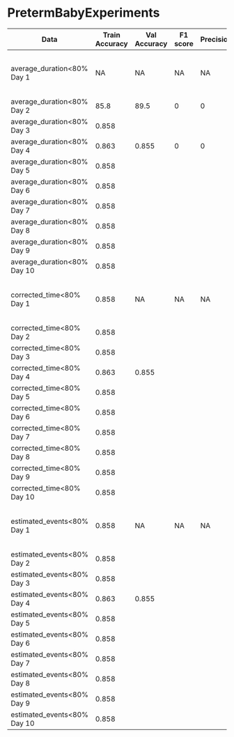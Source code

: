 # PretermBabyExperiments

| Data | Train Accuracy | Val Accuracy| F1 score | Precision | Recall | Model | Remarks | Features | Reviewer |
| --- | --- | --- | --- | --- | --- | --- | --- | --- | --- |
| average_duration<80% Day 1 | NA | NA | NA | NA | NA | Logistic Regression| Day 1 has no ROP valid data |  | A |
| average_duration<80% Day 2 | 85.8  | 89.5 | 0 | 0 | 0| Logistic Regression| |  | A |
| average_duration<80% Day 3 | 0.858  |  | | | | Logistic Regression| |  | A |
| average_duration<80% Day 4 | 0.863  | 0.855| 0 | 0 | 0 | Logistic Regression| |  | A |
| average_duration<80% Day 5 | 0.858  |  | | | | Logistic Regression| |  | A |
| average_duration<80% Day 6 | 0.858  |  | | | | Logistic Regression| |  | A |
| average_duration<80% Day 7 | 0.858  |  | | | | Logistic Regression| |  | A |
| average_duration<80% Day 8 | 0.858  |  | | | | Logistic Regression| |  | A |
| average_duration<80% Day 9 | 0.858  |  | | | | Logistic Regression| |  | A |
| average_duration<80% Day 10 | 0.858  |  | | | | Logistic Regression| |  | A |
| corrected_time<80% Day 1| 0.858  | NA | NA | NA | NA | Logistic Regression| Day 1 has no ROP valid data |  | A |
| corrected_time<80% Day 2| 0.858  |  | | | | Logistic Regression| |  | A |
| corrected_time<80% Day 3| 0.858  |  | | | | Logistic Regression| |  | A |
| corrected_time<80% Day 4| 0.863  | 0.855 | | | | Logistic Regression| |  | A |
| corrected_time<80% Day 5| 0.858  |  | | | | Logistic Regression| |  | A |
| corrected_time<80% Day 6| 0.858  |  | | | | Logistic Regression| |  | A |
| corrected_time<80% Day 7| 0.858  |  | | | | Logistic Regression| |  | A |
| corrected_time<80% Day 8| 0.858  |  | | | | Logistic Regression| |  | A |
| corrected_time<80% Day 9| 0.858  |  | | | | Logistic Regression| |  | A |
| corrected_time<80% Day 10| 0.858  |  | | | | Logistic Regression| |  | A |
| estimated_events<80% Day 1| 0.858  | NA | NA | NA | NA | Logistic Regression| Day 1 has no ROP valid data|  | A |
| estimated_events<80% Day 2| 0.858  |  | | | | Logistic Regression| |  | A |
| estimated_events<80% Day 3| 0.858  |  | | | | Logistic Regression| |  | A |
| estimated_events<80% Day 4| 0.863  | 0.855 | | | | Logistic Regression| |  | A |
| estimated_events<80% Day 5| 0.858  |  | | | | Logistic Regression| |  | A |
| estimated_events<80% Day 6| 0.858  |  | | | | Logistic Regression| |  | A |
| estimated_events<80% Day 7| 0.858  |  | | | | Logistic Regression| |  | A |
| estimated_events<80% Day 8| 0.858  |  | | | | Logistic Regression| |  | A |
| estimated_events<80% Day 9| 0.858  |  | | | | Logistic Regression| |  | A |
| estimated_events<80% Day 10| 0.858  |  | | | | Logistic Regression| |  | A |



